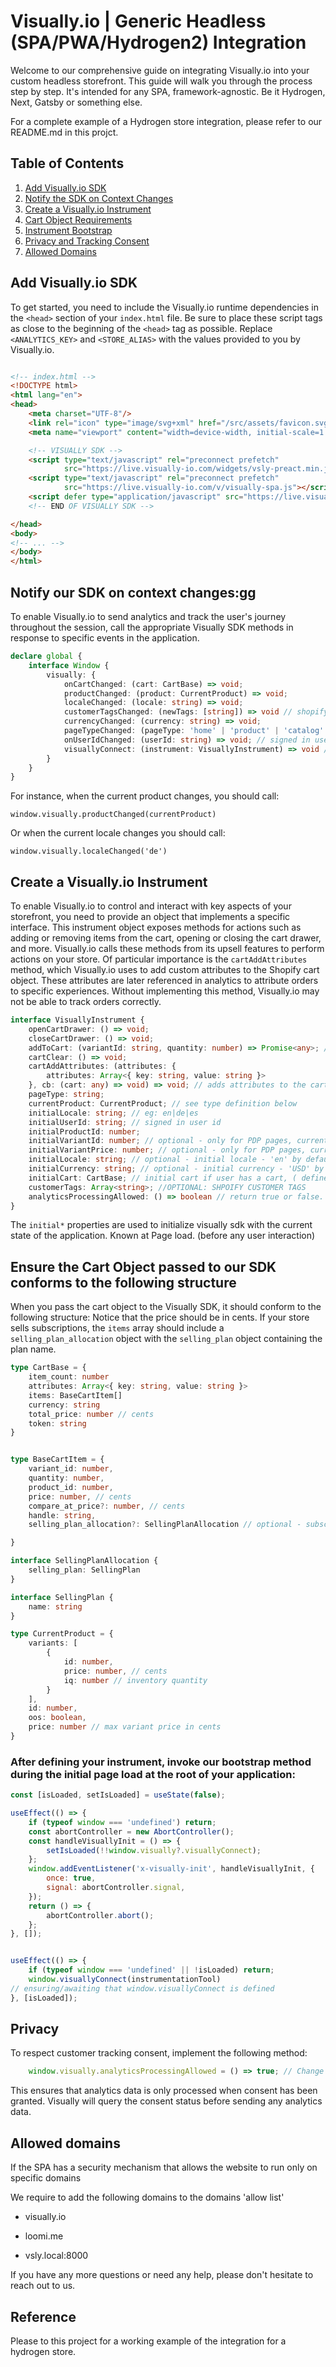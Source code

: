# Visually.io | Generic Headless (SPA/PWA/Hydrogen2) Integration

Welcome to our comprehensive guide on integrating Visually.io into your custom headless storefront.
This guide will walk you through the process step by step.
It's intended for any SPA, framework-agnostic. 
Be it Hydrogen, Next, Gatsby or something else.

For a complete example of a Hydrogen store integration, please refer to our README.md in this projct.

## Table of Contents

1. [Add Visually.io SDK](#add-visuallyio-sdk)
2. [Notify the SDK on Context Changes](#notify-our-sdk-on-context-changesgg)
3. [Create a Visually.io Instrument](#create-a-visuallyio-instrument)
4. [Cart Object Requirements](#ensure-the-cart-object-passed-to-our-sdk-conforms-to-the-following-structure)
5. [Instrument Bootstrap](#after-defining-your-instrument-invoke-our-bootstrap-method-during-the-initial-page-load-at-the-root-of-your-application)
6. [Privacy and Tracking Consent](#privacy)
7. [Allowed Domains](#allowed-domains)

## Add Visually.io SDK

To get started, you need to include the Visually.io runtime dependencies in the `<head>` section of your `index.html` file.
Be sure to place these script tags as close to the beginning of the `<head>` tag as possible. Replace `<ANALYTICS_KEY>`
and `<STORE_ALIAS>` with the values provided to you by Visually.io.

```html

<!-- index.html -->
<!DOCTYPE html>
<html lang="en">
<head>
    <meta charset="UTF-8"/>
    <link rel="icon" type="image/svg+xml" href="/src/assets/favicon.svg"/>
    <meta name="viewport" content="width=device-width, initial-scale=1.0"/>

    <!-- VISUALLY SDK -->
    <script type="text/javascript" rel="preconnect prefetch"
            src="https://live.visually-io.com/widgets/vsly-preact.min.js?k=<STORE_API_KEY>&e=2&s=<STORE_ALIAS>"></script>
    <script type="text/javascript" rel="preconnect prefetch"
            src="https://live.visually-io.com/v/visually-spa.js"></script>
    <script defer type="application/javascript" src="https://live.visually-io.com/v/visually-a-spa.js"></script>
    <!-- END OF VISUALLY SDK -->

</head>
<body>
<!-- ... -->
</body>
</html>
```

## Notify our SDK on context changes:gg

To enable Visually.io to send analytics and track the user's journey throughout the session, 
call the appropriate Visually SDK methods in response to specific events in the application.

```typescript
declare global {
    interface Window {
        visually: {
            onCartChanged: (cart: CartBase) => void;
            productChanged: (product: CurrentProduct) => void;
            localeChanged: (locale: string) => void;
            customerTagsChanged: (newTags: [string]) => void // shopify customer tags
            currencyChanged: (currency: string) => void;
            pageTypeChanged: (pageType: 'home' | 'product' | 'catalog' | 'other') => void;
            onUserIdChanged: (userId: string) => void; // signed in user id
            visuallyConnect: (instrument: VisuallyInstrument) => void // connect the instrument to the Visually SDK once on page load
        }
    }
}
```

For instance, when the current product changes, you should call:
```javscript
window.visually.productChanged(currentProduct)
```
Or when the current locale changes you should call:
```javscript
window.visually.localeChanged('de')
```

## Create a Visually.io Instrument

To enable Visually.io to control and interact with key aspects of your storefront, you need to provide an object that implements a specific interface.
This instrument object exposes methods for actions such as adding or removing items from the cart, opening or closing the cart drawer, and more. 
Visually.io calls these methods from its upsell features to perform actions on your store. 
Of particular importance is the `cartAddAttributes` method, which Visually.io uses to add custom attributes to the Shopify cart object.
These attributes are later referenced in analytics to attribute orders to specific experiences.
Without implementing this method, Visually.io may not be able to track orders correctly.

```typescript
interface VisuallyInstrument {
    openCartDrawer: () => void;
    closeCartDrawer: () => void;
    addToCart: (variantId: string, quantity: number) => Promise<any>; // should create cart if none
    cartClear: () => void;
    cartAddAttributes: (attributes: {
        attributes: Array<{ key: string, value: string }>
    }, cb: (cart: any) => void) => void; // adds attributes to the cart
    pageType: string;
    currentProduct: CurrentProduct; // see type definition below
    initialLocale: string; // eg: en|de|es
    initialUserId: string; // signed in user id
    initialProductId: number;
    initialVariantId: number; // optional - only for PDP pages, current variant id
    initialVariantPrice: number; // optional - only for PDP pages, current variant price
    initialLocale: string; // optional - initial locale - 'en' by default
    initialCurrency: string; // optional - initial currency - 'USD' by default
    initialCart: CartBase; // initial cart if user has a cart, ( defined above )
    customerTags: Array<string>; //OPTIONAL: SHPOIFY CUSTOMER TAGS
    analyticsProcessingAllowed: () => boolean // return true or false. Depending on the user tracking consent
}
```
The `initial*` properties are used to initialize visually sdk with the current state of the application. Known at Page load. (before any user interaction)

## Ensure the Cart Object passed to our SDK conforms to the following structure
When you pass the cart object to the Visually SDK, it should conform to the following structure:
Notice that the price should be in cents.
If your store sells subscriptions, the `items` array should include a `selling_plan_allocation` object with the `selling_plan` object containing the plan name.
```typescript
type CartBase = {
    item_count: number
    attributes: Array<{ key: string, value: string }>
    items: BaseCartItem[]
    currency: string
    total_price: number // cents
    token: string
}


type BaseCartItem = {
    variant_id: number,
    quantity: number,
    product_id: number,
    price: number, // cents
    compare_at_price?: number, // cents
    handle: string,
    selling_plan_allocation?: SellingPlanAllocation // optional - subscriptions info

}

interface SellingPlanAllocation {
    selling_plan: SellingPlan
}

interface SellingPlan {
    name: string
}

type CurrentProduct = {
    variants: [
        {
            id: number,
            price: number, // cents
            iq: number // inventory quantity
        }
    ],
    id: number,
    oos: boolean,
    price: number // max variant price in cents
}
```

### After defining your instrument, invoke our bootstrap method during the initial page load at the root of your application:

```js
const [isLoaded, setIsLoaded] = useState(false);

useEffect(() => {
    if (typeof window === 'undefined') return;
    const abortController = new AbortController();
    const handleVisuallyInit = () => {
        setIsLoaded(!!window.visually?.visuallyConnect);
    };
    window.addEventListener('x-visually-init', handleVisuallyInit, {
        once: true,
        signal: abortController.signal,
    });
    return () => {
        abortController.abort();
    };
}, []);


useEffect(() => {
    if (typeof window === 'undefined' || !isLoaded) return;
    window.visuallyConnect(instrumentationTool)
// ensuring/awaiting that window.visuallyConnect is defined 
}, [isLoaded]);
```


## Privacy
To respect customer tracking consent, implement the following method:

```typescript
    window.visually.analyticsProcessingAllowed = () => true; // Change this to false if user declined tracking consent
```
This ensures that analytics data is only processed when consent has been granted.
Visually will query the consent status before sending any analytics data.


## Allowed domains


If the SPA has a security mechanism that allows the website to run only on specific domains

We require to add the following domains to the domains 'allow list'

- visually.io

- loomi.me

- vsly.local:8000


If you have any more questions or need any help, please don't hesitate to reach out to us.


## Reference
Please to this project for a working example of the integration for a hydrogen store.